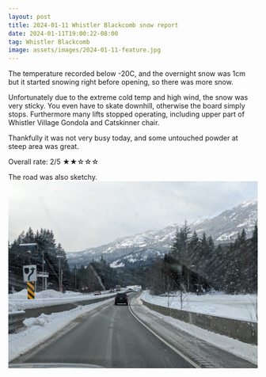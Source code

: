 ```yaml
---
layout: post
title: 2024-01-11 Whistler Blackcomb snow report
date: 2024-01-11T19:00:22-08:00
tag: Whistler Blackcomb
image: assets/images/2024-01-11-feature.jpg
---
```

The temperature recorded below -20C, and the overnight snow was 1cm but it started snowing right before opening, so there was more snow.

Unfortunately due to the extreme cold temp and high wind, the snow was very sticky. You even have to skate downhill, otherwise the board simply stops.
Furthermore many lifts stopped operating, including upper part of Whistler Village Gondola and Catskinner chair.

Thankfully it was not very busy today, and some untouched powder at steep area was great.

Overall rate: 2/5 ★★☆☆☆


The road was also sketchy.
![](/assets/images/2024-01-11-sea-to-sky-highway.jpg)
